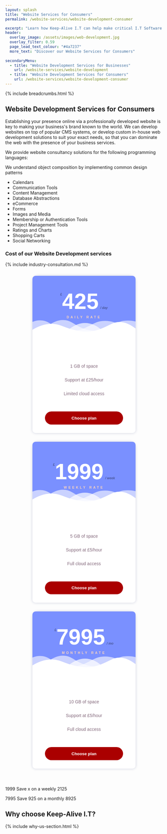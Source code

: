 ```yaml
---
layout: splash
title: "Website Services for Consumers"
permalink: /website-services/website-development-consumer

excerpt: "Learn how Keep-Alive I.T can help make critical I.T Software decisions and develop bespoke Software solutions for your business."
header:
  overlay_image: /assets/images/web-development.jpg
  overlay_filter: 0.59 
  page_lead_text_colour: "#4a7237"
  more_text: "Discover our Website Services for Consumers"
  
secondaryMenu:
  - title: "Website Development Services for Businesses"
    url: /website-services/website-development
  - title: "Website Development Services for Consumers"
    url: /website-services/website-development-consumer
---
```


{% include breadcrumbs.html %}

## <i class="fas fa-globe page-title-icon" aria-hidden="true"></i> Website Development Services for Consumers

Establishing your presence online via a professionally developed website is key to making your business's brand known to the world. We can develop websites on top of popular CMS systems, or develop custom in-house web development solutions to suit your exact needs, so that you can dominate the web with the presence of your business services.


We provide website consultancy solutions for the following programming languages:

We understand object composition by implementing common design patterns

- Calendars
- Communication Tools
- Content Management
- Database Abstractions
- eCommerce
- Forms
- Images and Media
- Membership or Authentication Tools
- Project Management Tools
- Ratings and Charts
- Shopping Carts
- Social Networking


### Cost of our Website Development services


{% include industry-consultation.md %}

<div class="pricing pricing--palden">
                <div class="pricing__item">
                    <div class="pricing__deco">
                        <svg class="pricing__deco-img" version="1.1" id="Layer_1" preserveAspectRatio="none" xmlns="http://www.w3.org/2000/svg" xmlns:xlink="http://www.w3.org/1999/xlink" x="0px" y="0px" width="300px" height="100px" viewBox="0 0 300 100" enable-background="new 0 0 300 100" xml:space="preserve">
                            <path class="deco-layer deco-layer--1" opacity="0.6" fill="#FFFFFF" d="M30.913,43.944c0,0,42.911-34.464,87.51-14.191c77.31,35.14,113.304-1.952,146.638-4.729
	c48.654-4.056,69.94,16.218,69.94,16.218v54.396H30.913V43.944z"></path>
                            <path class="deco-layer deco-layer--2" opacity="0.6" fill="#FFFFFF" d="M-35.667,44.628c0,0,42.91-34.463,87.51-14.191c77.31,35.141,113.304-1.952,146.639-4.729
	c48.653-4.055,69.939,16.218,69.939,16.218v54.396H-35.667V44.628z"></path>
                            <path class="deco-layer deco-layer--3" opacity="0.7" fill="#FFFFFF" d="M43.415,98.342c0,0,48.283-68.927,109.133-68.927c65.886,0,97.983,67.914,97.983,67.914v3.716
	H42.401L43.415,98.342z"></path>
                            <path class="deco-layer deco-layer--4" fill="#FFFFFF" d="M-34.667,62.998c0,0,56-45.667,120.316-27.839C167.484,57.842,197,41.332,232.286,30.428
	c53.07-16.399,104.047,36.903,104.047,36.903l1.333,36.667l-372-2.954L-34.667,62.998z"></path>
                        </svg>
                        <div class="pricing__price"><span class="pricing__currency">£</span>425<span class="pricing__period">/ day</span></div>
                        <h3 class="pricing__title">Daily rate</h3>
                    </div>
                    <ul class="pricing__feature-list">
                        <li class="pricing__feature">1 GB of space</li>
                        <li class="pricing__feature">Support at £25/hour</li>
                        <li class="pricing__feature">Limited cloud access</li>
                    </ul>
                    <button class="pricing__action">Choose plan</button>
                </div>
                <div class="pricing__item pricing__item--featured">
                    <div class="pricing__deco">
                        <svg class="pricing__deco-img" version="1.1" id="Layer_1" preserveAspectRatio="none" xmlns="http://www.w3.org/2000/svg" xmlns:xlink="http://www.w3.org/1999/xlink" x="0px" y="0px" width="300px" height="100px" viewBox="0 0 300 100" enable-background="new 0 0 300 100" xml:space="preserve">
                            <path class="deco-layer deco-layer--1" opacity="0.6" fill="#FFFFFF" d="M30.913,43.944c0,0,42.911-34.464,87.51-14.191c77.31,35.14,113.304-1.952,146.638-4.729
	c48.654-4.056,69.94,16.218,69.94,16.218v54.396H30.913V43.944z"></path>
                            <path class="deco-layer deco-layer--2" opacity="0.6" fill="#FFFFFF" d="M-35.667,44.628c0,0,42.91-34.463,87.51-14.191c77.31,35.141,113.304-1.952,146.639-4.729
	c48.653-4.055,69.939,16.218,69.939,16.218v54.396H-35.667V44.628z"></path>
                            <path class="deco-layer deco-layer--3" opacity="0.7" fill="#FFFFFF" d="M43.415,98.342c0,0,48.283-68.927,109.133-68.927c65.886,0,97.983,67.914,97.983,67.914v3.716
	H42.401L43.415,98.342z"></path>
                            <path class="deco-layer deco-layer--4" fill="#FFFFFF" d="M-34.667,62.998c0,0,56-45.667,120.316-27.839C167.484,57.842,197,41.332,232.286,30.428
	c53.07-16.399,104.047,36.903,104.047,36.903l1.333,36.667l-372-2.954L-34.667,62.998z"></path>
                        </svg>
                        <div class="pricing__price"><span class="pricing__currency">£</span>1999<span class="pricing__period">/ week</span></div>
                        <h3 class="pricing__title">Weekly Rate</h3>
                    </div>
                    <ul class="pricing__feature-list">
                        <li class="pricing__feature">5 GB of space</li>
                        <li class="pricing__feature">Support at £5/hour</li>
                        <li class="pricing__feature">Full cloud access</li>
                    </ul>
                    <button class="pricing__action">Choose plan</button>
                </div>
                <div class="pricing__item">
                    <div class="pricing__deco">
                        <svg class="pricing__deco-img" version="1.1" id="Layer_1" preserveAspectRatio="none" xmlns="http://www.w3.org/2000/svg" xmlns:xlink="http://www.w3.org/1999/xlink" x="0px" y="0px" width="300px" height="100px" viewBox="0 0 300 100" enable-background="new 0 0 300 100" xml:space="preserve">
                            <path class="deco-layer deco-layer--1" opacity="0.6" fill="#FFFFFF" d="M30.913,43.944c0,0,42.911-34.464,87.51-14.191c77.31,35.14,113.304-1.952,146.638-4.729
	c48.654-4.056,69.94,16.218,69.94,16.218v54.396H30.913V43.944z"></path>
                            <path class="deco-layer deco-layer--2" opacity="0.6" fill="#FFFFFF" d="M-35.667,44.628c0,0,42.91-34.463,87.51-14.191c77.31,35.141,113.304-1.952,146.639-4.729
	c48.653-4.055,69.939,16.218,69.939,16.218v54.396H-35.667V44.628z"></path>
                            <path class="deco-layer deco-layer--3" opacity="0.7" fill="#FFFFFF" d="M43.415,98.342c0,0,48.283-68.927,109.133-68.927c65.886,0,97.983,67.914,97.983,67.914v3.716
	H42.401L43.415,98.342z"></path>
                            <path class="deco-layer deco-layer--4" fill="#FFFFFF" d="M-34.667,62.998c0,0,56-45.667,120.316-27.839C167.484,57.842,197,41.332,232.286,30.428
	c53.07-16.399,104.047,36.903,104.047,36.903l1.333,36.667l-372-2.954L-34.667,62.998z"></path>
                        </svg>
                        <div class="pricing__price"><span class="pricing__currency">£</span>7995<span class="pricing__period">/ mo</span></div>
                        <h3 class="pricing__title">Monthly Rate</h3>
                    </div>
                    <ul class="pricing__feature-list">
                        <li class="pricing__feature">10 GB of space</li>
                        <li class="pricing__feature">Support at £5/hour</li>
                        <li class="pricing__feature">Full cloud access</li>
                    </ul>
                    <button class="pricing__action">Choose plan</button>
                </div>
            </div>
            
            
<style>
.pricing{display:-webkit-flex;display:flex;-webkit-flex-wrap:wrap;flex-wrap:wrap;-webkit-justify-content:center;justify-content:center;width:100%;margin:0 auto 3em;}
.pricing__item{position:relative;display:-webkit-flex;display:flex;-webkit-flex-direction:column;flex-direction:column;-webkit-align-items:stretch;align-items:stretch;text-align:center;-webkit-flex:0 1 330px;flex:0 1 330px;}
.pricing__feature-list{text-align:left;}
.pricing__action{color:inherit;border:none;background:none;}
.pricing__action:focus{outline:none;}
.pricing--palden .pricing__item{font-family:"Nunito", sans-serif;cursor:default;color:#84697c;background:#fff;box-shadow:0 0 10px rgba(46, 59, 125, 0.23);border-radius:20px 20px 10px 10px;margin:1em;}
@media screen and (min-width: 66.250em){
.pricing--palden .pricing__item{margin:1em -0.5em;}
.pricing--palden .pricing__item--featured{margin:0;z-index:10;box-shadow:0 0 20px rgba(46, 59, 125, 0.23);}
}
.pricing--palden .pricing__deco{border-radius:10px 10px 0 0;background:#7a90ff;padding:4em 0 9em;position:relative;}
.pricing--palden .pricing__deco-img{position:absolute;bottom:0;left:0;width:100%;height:160px;}
.pricing--palden .pricing__item--featured .pricing__deco{padding:5em 0 8.885em 0;}
.pricing--palden .pricing__title{font-size:0.75em;margin:0;text-transform:uppercase;letter-spacing:5px;color:#ffd5bd;}
.pricing--palden .deco-layer{-webkit-transition:-webkit-transform 0.5s;transition:transform 0.5s;}
.pricing--palden .pricing__item:hover .deco-layer--1{-webkit-transform:translate3d(15px,0,0);transform:translate3d(15px,0,0);}
.pricing--palden .pricing__item:hover .deco-layer--2{-webkit-transform:translate3d(-15px,0,0);transform:translate3d(-15px,0,0);}
.pricing--palden .pricing__price{font-size:5em;font-weight:bold;padding:0;color:#fff;margin:0 0 0.25em 0;line-height:0.75;}
.pricing--palden .pricing__currency{font-size:0.15em;vertical-align:top;color:rgba(0,0,0,0.4);}
.pricing--palden .pricing__period{font-size:0.15em;padding:0 0 0 0.5em;color:rgba(0,0,0,0.4);font-style:italic;}
.pricing--palden .pricing__feature-list{margin:0;padding:0.25em 0 2.5em;list-style:none;text-align:center;}
.pricing--palden .pricing__feature{padding:1em 0;}
.pricing--palden .pricing__action{font-weight:bold;margin:auto 3em 2em 3em;padding:1em 2em;color:#fff;border-radius:30px;background:#aa0000;-webkit-transition:background-color 0.3s;transition:background-color 0.3s;}
.pricing--palden .pricing__action:hover,.pricing--palden .pricing__action:focus{background-color:#f38747;}
/*! CSS Used fontfaces */
@font-face{font-family:'Nunito';font-style:normal;font-weight:300;src:local('Nunito Light'), local('Nunito-Light'), url(https://fonts.gstatic.com/s/nunito/v12/XRXW3I6Li01BKofAnsSUbOvIWzgPDEtj.woff2) format('woff2');unicode-range:U+0460-052F, U+1C80-1C88, U+20B4, U+2DE0-2DFF, U+A640-A69F, U+FE2E-FE2F;}
@font-face{font-family:'Nunito';font-style:normal;font-weight:300;src:local('Nunito Light'), local('Nunito-Light'), url(https://fonts.gstatic.com/s/nunito/v12/XRXW3I6Li01BKofAnsSUZevIWzgPDEtj.woff2) format('woff2');unicode-range:U+0400-045F, U+0490-0491, U+04B0-04B1, U+2116;}
@font-face{font-family:'Nunito';font-style:normal;font-weight:300;src:local('Nunito Light'), local('Nunito-Light'), url(https://fonts.gstatic.com/s/nunito/v12/XRXW3I6Li01BKofAnsSUbuvIWzgPDEtj.woff2) format('woff2');unicode-range:U+0102-0103, U+0110-0111, U+1EA0-1EF9, U+20AB;}
@font-face{font-family:'Nunito';font-style:normal;font-weight:300;src:local('Nunito Light'), local('Nunito-Light'), url(https://fonts.gstatic.com/s/nunito/v12/XRXW3I6Li01BKofAnsSUb-vIWzgPDEtj.woff2) format('woff2');unicode-range:U+0100-024F, U+0259, U+1E00-1EFF, U+2020, U+20A0-20AB, U+20AD-20CF, U+2113, U+2C60-2C7F, U+A720-A7FF;}
@font-face{font-family:'Nunito';font-style:normal;font-weight:300;src:local('Nunito Light'), local('Nunito-Light'), url(https://fonts.gstatic.com/s/nunito/v12/XRXW3I6Li01BKofAnsSUYevIWzgPDA.woff2) format('woff2');unicode-range:U+0000-00FF, U+0131, U+0152-0153, U+02BB-02BC, U+02C6, U+02DA, U+02DC, U+2000-206F, U+2074, U+20AC, U+2122, U+2191, U+2193, U+2212, U+2215, U+FEFF, U+FFFD;}
@font-face{font-family:'Nunito';font-style:normal;font-weight:400;src:local('Nunito Regular'), local('Nunito-Regular'), url(https://fonts.gstatic.com/s/nunito/v12/XRXV3I6Li01BKofIOOaBTMnFcQIG.woff2) format('woff2');unicode-range:U+0460-052F, U+1C80-1C88, U+20B4, U+2DE0-2DFF, U+A640-A69F, U+FE2E-FE2F;}
@font-face{font-family:'Nunito';font-style:normal;font-weight:400;src:local('Nunito Regular'), local('Nunito-Regular'), url(https://fonts.gstatic.com/s/nunito/v12/XRXV3I6Li01BKofIMeaBTMnFcQIG.woff2) format('woff2');unicode-range:U+0400-045F, U+0490-0491, U+04B0-04B1, U+2116;}
@font-face{font-family:'Nunito';font-style:normal;font-weight:400;src:local('Nunito Regular'), local('Nunito-Regular'), url(https://fonts.gstatic.com/s/nunito/v12/XRXV3I6Li01BKofIOuaBTMnFcQIG.woff2) format('woff2');unicode-range:U+0102-0103, U+0110-0111, U+1EA0-1EF9, U+20AB;}
@font-face{font-family:'Nunito';font-style:normal;font-weight:400;src:local('Nunito Regular'), local('Nunito-Regular'), url(https://fonts.gstatic.com/s/nunito/v12/XRXV3I6Li01BKofIO-aBTMnFcQIG.woff2) format('woff2');unicode-range:U+0100-024F, U+0259, U+1E00-1EFF, U+2020, U+20A0-20AB, U+20AD-20CF, U+2113, U+2C60-2C7F, U+A720-A7FF;}
@font-face{font-family:'Nunito';font-style:normal;font-weight:400;src:local('Nunito Regular'), local('Nunito-Regular'), url(https://fonts.gstatic.com/s/nunito/v12/XRXV3I6Li01BKofINeaBTMnFcQ.woff2) format('woff2');unicode-range:U+0000-00FF, U+0131, U+0152-0153, U+02BB-02BC, U+02C6, U+02DA, U+02DC, U+2000-206F, U+2074, U+20AC, U+2122, U+2191, U+2193, U+2212, U+2215, U+FEFF, U+FFFD;}
@font-face{font-family:'Nunito';font-style:normal;font-weight:700;src:local('Nunito Bold'), local('Nunito-Bold'), url(https://fonts.gstatic.com/s/nunito/v12/XRXW3I6Li01BKofAjsOUbOvIWzgPDEtj.woff2) format('woff2');unicode-range:U+0460-052F, U+1C80-1C88, U+20B4, U+2DE0-2DFF, U+A640-A69F, U+FE2E-FE2F;}
@font-face{font-family:'Nunito';font-style:normal;font-weight:700;src:local('Nunito Bold'), local('Nunito-Bold'), url(https://fonts.gstatic.com/s/nunito/v12/XRXW3I6Li01BKofAjsOUZevIWzgPDEtj.woff2) format('woff2');unicode-range:U+0400-045F, U+0490-0491, U+04B0-04B1, U+2116;}
@font-face{font-family:'Nunito';font-style:normal;font-weight:700;src:local('Nunito Bold'), local('Nunito-Bold'), url(https://fonts.gstatic.com/s/nunito/v12/XRXW3I6Li01BKofAjsOUbuvIWzgPDEtj.woff2) format('woff2');unicode-range:U+0102-0103, U+0110-0111, U+1EA0-1EF9, U+20AB;}
@font-face{font-family:'Nunito';font-style:normal;font-weight:700;src:local('Nunito Bold'), local('Nunito-Bold'), url(https://fonts.gstatic.com/s/nunito/v12/XRXW3I6Li01BKofAjsOUb-vIWzgPDEtj.woff2) format('woff2');unicode-range:U+0100-024F, U+0259, U+1E00-1EFF, U+2020, U+20A0-20AB, U+20AD-20CF, U+2113, U+2C60-2C7F, U+A720-A7FF;}
@font-face{font-family:'Nunito';font-style:normal;font-weight:700;src:local('Nunito Bold'), local('Nunito-Bold'), url(https://fonts.gstatic.com/s/nunito/v12/XRXW3I6Li01BKofAjsOUYevIWzgPDA.woff2) format('woff2');unicode-range:U+0000-00FF, U+0131, U+0152-0153, U+02BB-02BC, U+02C6, U+02DA, U+02DC, U+2000-206F, U+2074, U+20AC, U+2122, U+2191, U+2193, U+2212, U+2215, U+FEFF, U+FFFD;}

</style>

1999
Save x on a weekly 2125

7995
Save 925 on a monthly 8925

## Why choose Keep-Alive I.T?
{% include why-us-section.html %}